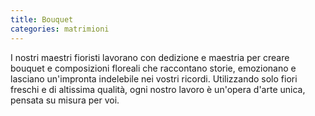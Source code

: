 ```yaml
---
title: Bouquet
categories: matrimioni
---
```

I nostri maestri fioristi lavorano con dedizione e maestria per creare bouquet e composizioni floreali che raccontano storie, emozionano e lasciano un'impronta indelebile nei vostri ricordi. Utilizzando solo fiori freschi e di altissima qualità, ogni nostro lavoro è un'opera d'arte unica, pensata su misura per voi.
